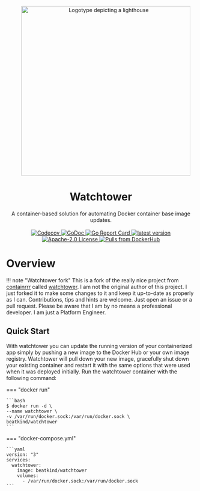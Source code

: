 <p style="text-align: center; margin-left: 1.6rem;">
  <img alt="Logotype depicting a lighthouse" src="./images/logo-450px.png" width="450" />
</p>
<h1 align="center">
  Watchtower
</h1>

<p align="center">
  A container-based solution for automating Docker container base image updates.
  <br/><br/>
  <a href="https://codecov.io/gh/beatkind/watchtower">
    <img alt="Codecov" src="https://codecov.io/gh/beatkind/watchtower/branch/main/graph/badge.svg">
  </a>
  <a href="https://godoc.org/github.com/beatkind/watchtower">
    <img alt="GoDoc" src="https://godoc.org/github.com/beatkind/watchtower?status.svg" />
  </a>
  <a href="https://goreportcard.com/report/github.com/beatkind/watchtower">
    <img alt="Go Report Card" src="https://goreportcard.com/badge/github.com/beatkind/watchtower" />
  </a>
  <a href="https://github.com/beatkind/watchtower/releases">
    <img alt="latest version" src="https://img.shields.io/github/tag/beatkind/watchtower.svg" />
  </a>
  <a href="https://www.apache.org/licenses/LICENSE-2.0">
    <img alt="Apache-2.0 License" src="https://img.shields.io/github/license/beatkind/watchtower.svg" />
  </a>
  <a href="https://hub.docker.com/r/beatkind/watchtower">
    <img alt="Pulls from DockerHub" src="https://img.shields.io/docker/pulls/beatkind/watchtower.svg" />
  </a>
</p>

# Overview

!!! note "Watchtower fork"
    This is a fork of the really nice project from [containrrr](https://github.com/containrrr) called [watchtower](https://github.com/containrrr/watchtower).
    I am not the original author of this project. I just forked it to make some changes to it and keep it up-to-date as properly as I can. 
    Contributions, tips and hints are welcome. Just open an issue or a pull request. Please be aware that I am by no means a professional developer. I am just a Platform Engineer.

## Quick Start

With watchtower you can update the running version of your containerized app simply by pushing a new image to the Docker
Hub or your own image registry. Watchtower will pull down your new image, gracefully shut down your existing container
and restart it with the same options that were used when it was deployed initially. Run the watchtower container with
the following command:

=== "docker run"

    ```bash
    $ docker run -d \
    --name watchtower \
    -v /var/run/docker.sock:/var/run/docker.sock \
    beatkind/watchtower
    ```

=== "docker-compose.yml"

    ```yaml
    version: "3"
    services:
      watchtower:
        image: beatkind/watchtower
        volumes:
          - /var/run/docker.sock:/var/run/docker.sock
    ```
